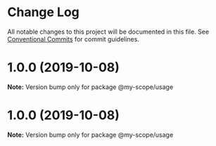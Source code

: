 # Change Log

All notable changes to this project will be documented in this file.
See [Conventional Commits](https://conventionalcommits.org) for commit guidelines.

# 1.0.0 (2019-10-08)

**Note:** Version bump only for package @my-scope/usage





# 1.0.0 (2019-10-08)

**Note:** Version bump only for package @my-scope/usage
